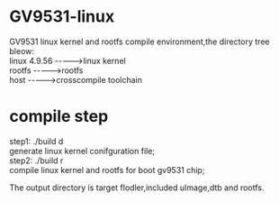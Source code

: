 # GV9531-linux
GV9531 linux kernel and rootfs compile environment,the directory tree bleow:  
linux 4.9.56     ----->linux kernel  
rootfs           ----->rootfs  
host             ----->crosscompile toolchain 

# compile step
step1: ./build d  
generate linux kernel conifguration file;  
step2: ./build r  
compile linux kernel and rootfs for boot gv9531 chip;  

The output directory is target flodler,included uImage,dtb and rootfs.  
